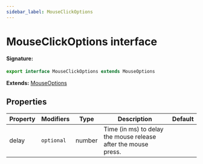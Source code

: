 ```yaml
---
sidebar_label: MouseClickOptions
---
```


# MouseClickOptions interface

#### Signature:

```typescript
export interface MouseClickOptions extends MouseOptions
```

**Extends:** [MouseOptions](./puppeteer.mouseoptions.md)

## Properties

| Property | Modifiers             | Type   | Description                                                    | Default |
| -------- | --------------------- | ------ | -------------------------------------------------------------- | ------- |
| delay    | <code>optional</code> | number | Time (in ms) to delay the mouse release after the mouse press. |         |
